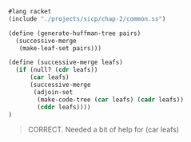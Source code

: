 ```lisp
#lang racket
(include "./projects/sicp/chap-2/common.ss")

(define (generate-huffman-tree pairs)
  (successive-merge 
   (make-leaf-set pairs)))

(define (successive-merge leafs)
  (if (null? (cdr leafs))
      (car leafs)
      (successive-merge
       (adjoin-set
        (make-code-tree (car leafs) (cadr leafs))
        (cddr leafs))))
)
```

> CORRECT. Needed a bit of help for (car leafs) 
